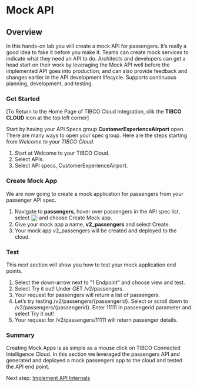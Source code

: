 # Mock API

## Overview
In this hands-on lab you will create a mock API for passengers.  It’s really a good idea to fake it before you make it.  Teams can create mock services to indicate what they need an API to do.  Architects and developers can get a head start on their work by leveraging the Mock API well before the implemented API goes into production; and can also provide feedback and changes earlier in the API development lifecycle. Supports continuous planning, development, and testing.

### Get Started

[To Return to the Home Page of TIBCO Cloud Integration, clik the **TIBCO CLOUD** icon at the top left corner]

Start by having your API Specs group **CustomerExperienceAirport** open.  There are many ways to open your spec group.  Here are the steps starting from *Welcome to your TIBCO Cloud*.

1)	Start at Welcome to your TIBCO Cloud.
2)	Select APIs.
3)	Select API specs, CustomerExperienceAirport.

### Create Mock App

We are now going to create a mock application for passengers from your passenger API spec.

1)	Navigate to **passengers**, hover over passengers in the API spec list, select <sub><img src="images/vellipse.png" width=18/></sub> and choose Create Mock app.
2)	Give your mock app a name, **v2_passengers** and select Create.
3)	Your mock app v2_passengers will be created and deployed to the cloud.
  
### Test

This next section will show you how to test your mock application end points.

1)	Select the down-arrow next to "1 Endpoint" and choose view and test.
2)	Select Try it out! Under GET /v2/passengers.
3)	Your request for passengers will return a list of passengers.
4)	Let’s try testing /v2/passengers/{passengerid}.  Select or scroll down to /v2/passengers/{passengerid}.  Enter 11111 in passengerid parameter and select Try it out!
5)	Your request for /v2/passengers/11111 will return passenger details.
  
### Summary

Creating Mock Apps is as simple as a mouse click on TIBCO Connected Intelligence Cloud.  In this section we leveraged the passengers API and generated and deployed a mock passengers app to the cloud and tested the API end point.
  
Next step: [Implement API Internals](2.apiimplementation.md)
